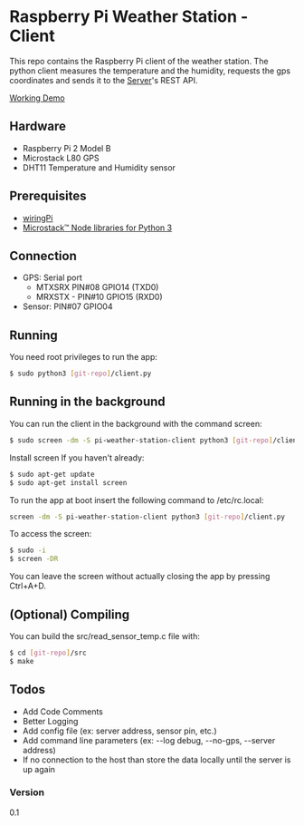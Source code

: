 # Raspberry Pi Weather Station - Client

This repo contains the Raspberry Pi client of the weather station. The python client measures the temperature and the humidity, requests the gps coordinates and sends it to the [Server]'s REST API.

[Working Demo]

## Hardware

* Raspberry Pi 2 Model B
* Microstack L80 GPS
* DHT11 Temperature and Humidity sensor

## Prerequisites
* [wiringPi]
* [Microstack™ Node libraries for Python 3]

## Connection

* GPS: Serial port
  * MTXSRX  PIN#08 GPIO14 (TXD0)
  * MRXSTX - PIN#10 GPIO15 (RXD0)
* Sensor: PIN#07 GPIO04


## Running
You need root privileges to run the app:
```sh
$ sudo python3 [git-repo]/client.py
```
## Running in the background
You can run the client in the background with the command screen:
```sh
$ sudo screen -dm -S pi-weather-station-client python3 [git-repo]/client.py
```
Install screen If you haven't already:
```sh
$ sudo apt-get update
$ sudo apt-get install screen
```
To run the app at boot insert the following command to /etc/rc.local:
```sh
screen -dm -S pi-weather-station-client python3 [git-repo]/client.py
```
To access the screen:
```sh
$ sudo -i
$ screen -DR
```
You can leave the screen without actually closing the app by pressing Ctrl+A+D.
## (Optional) Compiling
You can build the src/read_sensor_temp.c file with:
```sh
$ cd [git-repo]/src
$ make
```
## Todos

* Add Code Comments
* Better Logging
* Add config file (ex: server address, sensor pin, etc.)
* Add command line parameters (ex: --log debug, --no-gps, --server address)
* If no connection to the host than store the data locally until the server is up again

### Version
0.1




   [Server]: <https://github.com/FlipEverything/pi-weather-station-server>
   [wiringPi]: <http://wiringpi.com/>
   [Microstack™ Node libraries for Python 3]: <http://www.farnell.com/datasheets/1860443.pdf>
   [Working Demo]: <https://lddsystems.eu/weather/>

